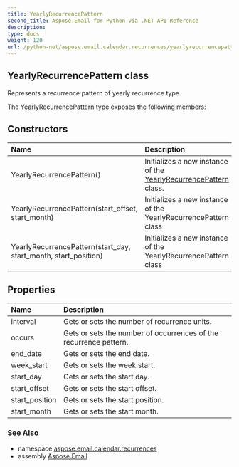 ```yaml
---
title: YearlyRecurrencePattern
second_title: Aspose.Email for Python via .NET API Reference
description: 
type: docs
weight: 120
url: /python-net/aspose.email.calendar.recurrences/yearlyrecurrencepattern/
---
```


## YearlyRecurrencePattern class

Represents a recurrence pattern of yearly recurrence type.

The YearlyRecurrencePattern type exposes the following members:
## Constructors
| Name | Description |
| :- | :- |
|YearlyRecurrencePattern()|Initializes a new instance of the [YearlyRecurrencePattern](/python-net/aspose.email.calendar.recurrences/yearlyrecurrencepattern/) class.|
|YearlyRecurrencePattern(start_offset, start_month)|Initializes a new instance of the YearlyRecurrencePattern class|
|YearlyRecurrencePattern(start_day, start_month, start_position)|Initializes a new instance of the YearlyRecurrencePattern class|
## Properties
| Name | Description |
| :- | :- |
|interval|Gets or sets the number of recurrence units.|
|occurs|Gets or sets the number of occurrences of the recurrence pattern.|
|end_date|Gets or sets the end date.|
|week_start|Gets or sets the week start.|
|start_day|Gets or sets the start day.|
|start_offset|Gets or sets the start offset.|
|start_position|Gets or sets the start position.|
|start_month|Gets or sets the start month.|

### See Also

* namespace [aspose.email.calendar.recurrences](/python-net/aspose.email.calendar.recurrences/)
* assembly [Aspose.Email](/python-net/)


